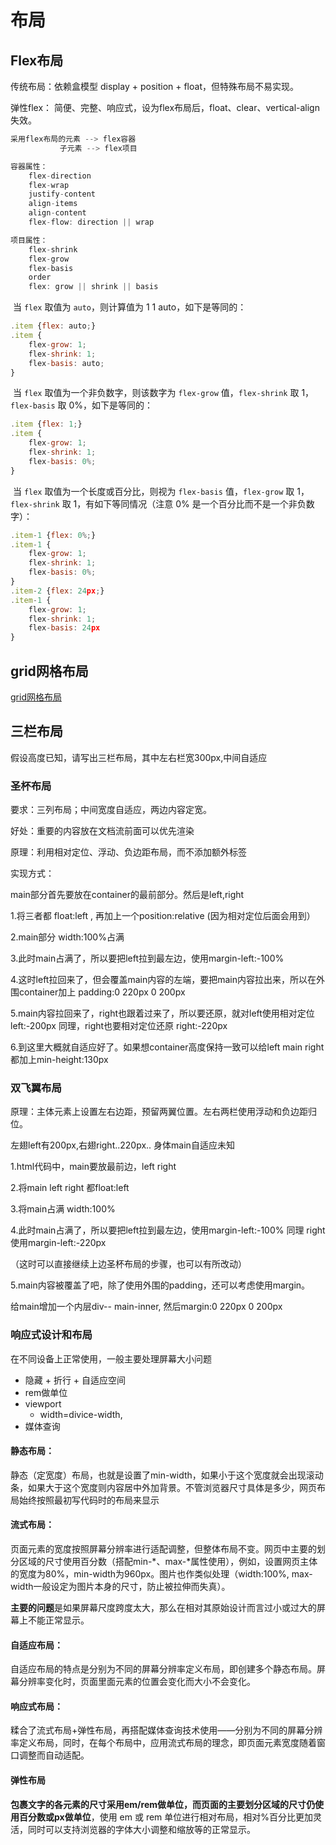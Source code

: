 # 布局

## Flex布局
传统布局：依赖盒模型 display + position + float，但特殊布局不易实现。

弹性flex： 简便、完整、响应式，设为flex布局后，float、clear、vertical-align失效。


```javascript
采用flex布局的元素 --> flex容器
           子元素 --> flex项目

容器属性： 
    flex-direction
    flex-wrap
    justify-content
    align-items
    align-content
    flex-flow: direction || wrap

项目属性：
    flex-shrink
    flex-grow
    flex-basis
    order
    flex: grow || shrink || basis
```


​	    当 `flex` 取值为 `auto`，则计算值为 1 1 auto，如下是等同的：

```javascript
.item {flex: auto;}
.item {
    flex-grow: 1;
    flex-shrink: 1;
    flex-basis: auto;
}
```

​		当 `flex` 取值为一个非负数字，则该数字为 `flex-grow` 值，`flex-shrink` 取 1，`flex-basis` 取 0%，如下是等同的：

```javascript
.item {flex: 1;}
.item {
    flex-grow: 1;
    flex-shrink: 1;
    flex-basis: 0%;
}
```

​		当 `flex` 取值为一个长度或百分比，则视为 `flex-basis` 值，`flex-grow` 取 1，`flex-shrink` 取 1，有如下等同情况（注意 0% 是一个百分比而不是一个非负数字）：

```javascript
.item-1 {flex: 0%;}
.item-1 {
    flex-grow: 1;
    flex-shrink: 1;
    flex-basis: 0%;
}
.item-2 {flex: 24px;}
.item-1 {
    flex-grow: 1;
    flex-shrink: 1;
    flex-basis: 24px
}
```


## grid网格布局
[grid网格布局](https://www.imooc.com/article/28513)



## 三栏布局
假设高度已知，请写出三栏布局，其中左右栏宽300px,中间自适应


### 圣杯布局
要求：三列布局；中间宽度自适应，两边内容定宽。

好处：重要的内容放在文档流前面可以优先渲染

原理：利用相对定位、浮动、负边距布局，而不添加额外标签

实现方式：

main部分首先要放在container的最前部分。然后是left,right

1.将三者都 float:left , 再加上一个position:relative (因为相对定位后面会用到）

2.main部分 width:100%占满

3.此时main占满了，所以要把left拉到最左边，使用margin-left:-100%

4.这时left拉回来了，但会覆盖main内容的左端，要把main内容拉出来，所以在外围container加上 padding:0 220px 0 200px

5.main内容拉回来了，right也跟着过来了，所以要还原，就对left使用相对定位 left:-200px  同理，right也要相对定位还原 right:-220px

6.到这里大概就自适应好了。如果想container高度保持一致可以给left main right都加上min-height:130px



### 双飞翼布局
原理：主体元素上设置左右边距，预留两翼位置。左右两栏使用浮动和负边距归位。

左翅left有200px,右翅right..220px.. 身体main自适应未知

1.html代码中，main要放最前边，left  right

2.将main  left  right 都float:left

3.将main占满 width:100%

4.此时main占满了，所以要把left拉到最左边，使用margin-left:-100%  同理 right使用margin-left:-220px

（这时可以直接继续上边圣杯布局的步骤，也可以有所改动）

5.main内容被覆盖了吧，除了使用外围的padding，还可以考虑使用margin。

给main增加一个内层div-- main-inner, 然后margin:0 220px 0 200px



### 响应式设计和布局
在不同设备上正常使用，一般主要处理屏幕大小问题
 - 隐藏 + 折行 + 自适应空间
 - rem做单位
 - viewport
   - width=divice-width,
 - 媒体查询

 #### 静态布局：

​	静态（定宽度）布局，也就是设置了min-width，如果小于这个宽度就会出现滚动条，如果大于这个宽度则内容居中外加背景。不管浏览器尺寸具体是多少，网页布局始终按照最初写代码时的布局来显示

#### 流式布局：

​	页面元素的宽度按照屏幕分辨率进行适配调整，但整体布局不变。网页中主要的划分区域的尺寸使用百分数（搭配min-*、max-*属性使用），例如，设置网页主体的宽度为80%，min-width为960px。图片也作类似处理（width:100%, max-width一般设定为图片本身的尺寸，防止被拉伸而失真）。

​	**主要的问题**是如果屏幕尺度跨度太大，那么在相对其原始设计而言过小或过大的屏幕上不能正常显示。

#### 自适应布局：

​	自适应布局的特点是分别为不同的屏幕分辨率定义布局，即创建多个静态布局。屏幕分辨率变化时，页面里面元素的位置会变化而大小不会变化。

#### 响应式布局：

​	糅合了流式布局+弹性布局，再搭配媒体查询技术使用——分别为不同的屏幕分辨率定义布局，同时，在每个布局中，应用流式布局的理念，即页面元素宽度随着窗口调整而自动适配。

#### 弹性布局

​	**包裹文字的各元素的尺寸采用em/rem做单位，而页面的主要划分区域的尺寸仍使用百分数或px做单位**，使用 em 或 rem 单位进行相对布局，相对%百分比更加灵活，同时可以支持浏览器的字体大小调整和缩放等的正常显示。
<br/>